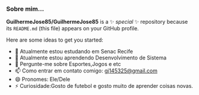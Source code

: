 ### Sobre mim...


**GuilhermeJose85/GuilhermeJose85** is a ✨ _special_ ✨ repository because its `README.md` (this file) appears on your GitHub profile.

Here are some ideas to get you started:

-  🔭 Atualmente estou estudando em Senac Recife
- 🌱 Atualmente estou aprendendo Desenvolvimento de Sistema 
- 💬 Pergunte-me sobre Esportes,Jogos e etc 
- 📫 Como entrar em contato comigo: gj145325@gmail.com
- 😄 Pronomes: Ele/Dele
- ⚡ Curiosidade:Gosto de futebol e gosto muito de aprender coisas novas.

